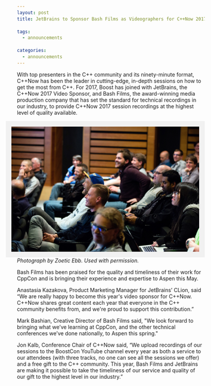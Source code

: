 ```yaml
---
layout: post
title: JetBrains to Sponsor Bash Films as Videographers for C++Now 2017

tags:
  - announcements

categories:
  - announcements
---
```

<style>
    img[alt=Aspen] { 
        float: right; 
        padding:10px;
        background: #f1f1f1;
        border:5px #f1f1f1 solid;
    }
</style>

With top presenters in the C++ community and its ninety-minute format, C++Now has been the leader in cutting-edge, in-depth sessions on how to get the most from C++. For 2017, Boost has joined with JetBrains, the C++Now 2017 Video Sponsor, and Bash Films, the award-winning media production company that has set the standard for technical recordings in our industry, to provide C++Now 2017 session recordings at the highest level of quality available.

![Aspen](/images/ZoeticaEbb/30_LightningTalks.jpeg "Photograph by Zoetica Ebb. Used with permission.")
_Photograph by Zoetic Ebb. Used with permission._

<!--more-->

Bash Films has been praised for the quality and timeliness of their work for CppCon and is bringing their experience and expertise to Aspen this May.
 
Anastasia Kazakova, Product Marketing Manager for JetBrains’ CLion, said “We are really happy to become this year's video sponsor for C++Now. C++Now shares great content each year that everyone in the C++ community benefits from, and we're proud to support this contribution.”
 
Mark Bashian, Creative Director of Bash Films said, "We look forward to bringing what we’ve learning at CppCon, and the other technical conferences we’ve done nationally, to Aspen this spring."
 
Jon Kalb, Conference Chair of C++Now said, “We upload recordings of our sessions to the BoostCon YouTube channel every year as both a service to our attendees (with three tracks, no one can see all the sessions we offer) and a free gift to the C++ community. This year, Bash Films and JetBrains are making it possible to take the timeliness of our service and quality of our gift to the highest level in our industry.”

